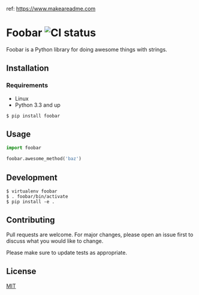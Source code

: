 ref: https://www.makeareadme.com

# Foobar ![CI status](https://img.shields.io/badge/build-passing-brightgreen.svg)

Foobar is a Python library for doing awesome things with strings.

## Installation

### Requirements
* Linux
* Python 3.3 and up

`$ pip install foobar`

## Usage

```python
import foobar

foobar.awesome_method('baz')
```

## Development
```
$ virtualenv foobar
$ . foobar/bin/activate
$ pip install -e .
```

## Contributing
Pull requests are welcome. For major changes, please open an issue first
to discuss what you would like to change.

Please make sure to update tests as appropriate.

## License
[MIT](https://choosealicense.com/licenses/mit/)
